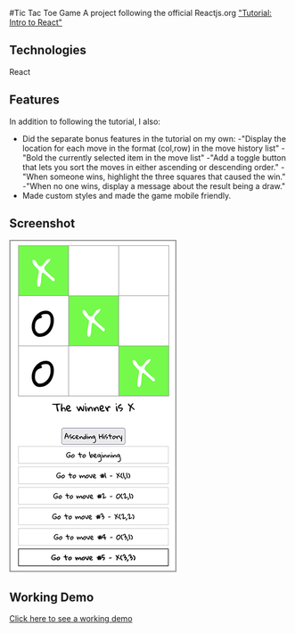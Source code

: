 #Tic Tac Toe Game
A project following the official Reactjs.org ["Tutorial: Intro to React"](https://reactjs.org/tutorial/tutorial.html)

## Technologies
React

## Features
In addition to following the tutorial, I also:
- Did the separate bonus features in the tutorial on my own:
	-"Display the location for each move in the format (col,row) in the move history list"
	-"Bold the currently selected item in the move list"
	-"Add a toggle button that lets you sort the moves in either ascending or descending order."
	-"When someone wins, highlight the three squares that caused the win."
	-"When no one wins, display a message about the result being a draw."
- Made custom styles and made the game mobile friendly.

## Screenshot
![Project Screenshot](./public/screenshot.png)

## Working Demo
[Click here to see a working demo](https://buckleupstudios.com/resources/react/tictactoe/)
